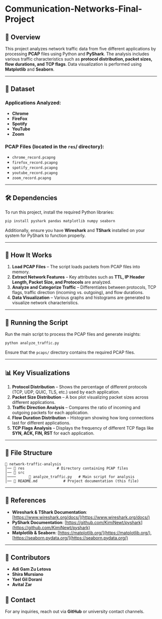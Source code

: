 # Communication-Networks-Final-Project

## 📌 Overview

This project analyzes network traffic data from five different applications by processing **PCAP** files using Python and **PyShark**. The analysis includes various traffic characteristics such as **protocol distribution, packet sizes, flow durations, and TCP flags**. Data visualization is performed using **Matplotlib** and **Seaborn**.

---

## 📂 Dataset

### **Applications Analyzed:**

- **Chrome**
- **FireFox**
- **Spotify**
- **YouTube**
- **Zoom**

### **PCAP Files** (located in the `res`/ directory):

- `chrome_record.pcapng`
- `firefox_record.pcapng`
- `spotify_record.pcapng`
- `youtube_record.pcapng`
- `zoom_record.pcapng`

---

## 🛠 Dependencies

To run this project, install the required Python libraries:

```bash
pip install pyshark pandas matplotlib numpy seaborn
```

Additionally, ensure you have **Wireshark** and **TShark** installed on your system for PyShark to function properly.

---

## 📜 How It Works

1. **Load PCAP Files** – The script loads packets from PCAP files into memory.
2. **Extract Network Features** – Key attributes such as **TTL, IP Header Length, Packet Size, and Protocols** are analyzed.
3. **Analyze and Categorize Traffic** – Differentiates between protocols, TCP flags, traffic direction (incoming vs. outgoing), and flow durations.
4. **Data Visualization** – Various graphs and histograms are generated to visualize network characteristics.

---

## 🚀 Running the Script

Run the main script to process the PCAP files and generate insights:

```bash
python analyze_traffic.py
```

Ensure that the `pcaps/` directory contains the required PCAP files.

---

## 📊 Key Visualizations

1. **Protocol Distribution** – Shows the percentage of different protocols (TCP, UDP, QUIC, TLS, etc.) used by each application.
2. **Packet Size Distribution** – A box plot visualizing packet sizes across different applications.
3. **Traffic Direction Analysis** – Compares the ratio of incoming and outgoing packets for each application.
4. **Flow Duration Distribution** – Histogram showing how long connections last for different applications.
5. **TCP Flags Analysis** – Displays the frequency of different TCP flags like **SYN, ACK, FIN, RST** for each application.

---

## 📌 File Structure

```
📂 network-traffic-analysis
│── 📂 res               # Directory containing PCAP files
│── 📂 src  
│────      📜 analyze_traffic.py   # Main script for analysis
│── 📜 README.md            # Project documentation (this file)
```

---

## 🔗 References

- **Wireshark & TShark Documentation**: [https://www.wireshark.org/docs/](https://www.wireshark.org/docs/)
- **PyShark Documentation**: [https://github.com/KimiNewt/pyshark](https://github.com/KimiNewt/pyshark)
- **Matplotlib & Seaborn**: [https://matplotlib.org/](https://matplotlib.org/), [https://seaborn.pydata.org/](https://seaborn.pydata.org/)

---

## 📌 Contributors

- **Adi Gam Zu Letova**
- **Shira Mursiano**
- **Yael Gil Dorani**
- **Avital Zar**

## 📩 Contact

For any inquiries, reach out via **GitHub** or university contact channels.

